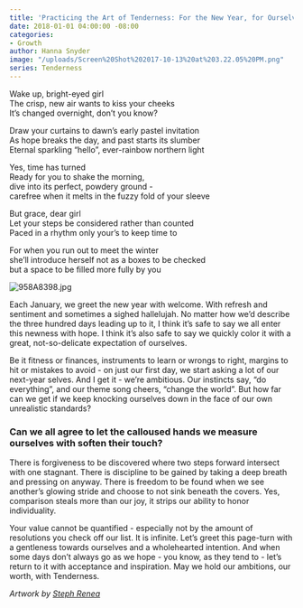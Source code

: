 ```yaml
---
title: 'Practicing the Art of Tenderness: For the New Year, for Ourselves'
date: 2018-01-01 04:00:00 -08:00
categories:
- Growth
author: Hanna Snyder
image: "/uploads/Screen%20Shot%202017-10-13%20at%203.22.05%20PM.png"
series: Tenderness
---
```


Wake up, bright-eyed girl  \
The crisp, new air wants to kiss your cheeks  \
It’s changed overnight, don’t you know?

Draw your curtains to dawn’s early pastel invitation  \
As hope breaks the day, and past starts its slumber  \
Eternal sparkling “hello”, ever-rainbow northern light

Yes, time has turned  \
Ready for you to shake the morning,  \
dive into its perfect, powdery ground -  \
carefree when it melts in the fuzzy fold of your sleeve

But grace, dear girl  \
Let your steps be considered rather than counted  \
Paced in a rhythm only your’s to keep time to

For when you run out to meet the winter  \
she’ll introduce herself not as a boxes to be checked  \
but a space to be filled more fully by you

![958A8398.jpg](/uploads/958A8398.jpg)

Each January, we greet the new year with welcome. With refresh and sentiment and sometimes a sighed hallelujah. No matter how we’d describe the three hundred days leading up to it, I think it’s safe to say we all enter this newness with hope. I think it’s also safe to say we quickly color it with a great, not-so-delicate expectation of ourselves.

Be it fitness or finances, instruments to learn or wrongs to right, margins to hit or mistakes to avoid - on just our first day, we start asking a lot of our next-year selves. And I get it - we’re ambitious. Our instincts say, “do everything”, and our theme song cheers, “change the world”. But how far can we get if we keep knocking ourselves down in the face of our own unrealistic standards?

### Can we all agree to let the calloused hands we measure ourselves with soften their touch?

There is forgiveness to be discovered where two steps forward intersect with one stagnant. There is discipline to be gained by taking a deep breath and pressing on anyway. There is freedom to be found when we see another’s glowing stride and choose to not sink beneath the covers. Yes, comparison steals more than our joy, it strips our ability to honor individuality.

Your value cannot be quantified - especially not by the amount of resolutions you check off our list. It is infinite. Let’s greet this page-turn with a gentleness towards ourselves and a wholehearted intention. And when some days don’t always go as we hope - you know, as they tend to - let’s return to it with acceptance and inspiration. May we hold our ambitions, our worth, with Tenderness.

*Artwork by [Steph Renea](http://stephrenea.com/)*